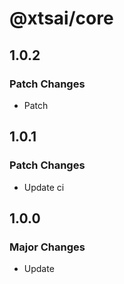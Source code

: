 # @xtsai/core

## 1.0.2

### Patch Changes

- Patch

## 1.0.1

### Patch Changes

- Update ci

## 1.0.0

### Major Changes

- Update
